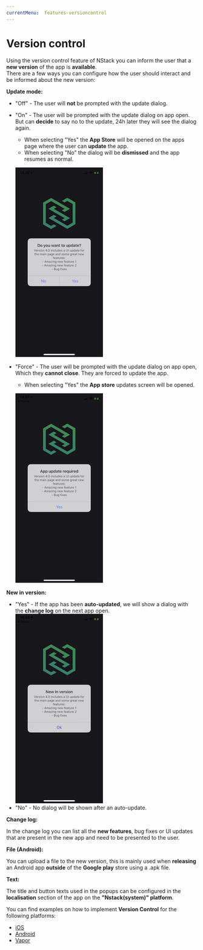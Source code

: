 ```yaml
---
currentMenu:  features-versioncontrol
---
```


# Version control

Using the version control feature of NStack you can inform the user that a **new version** of the app is **available**.  
There are a few ways you can configure how the user should interact and be informed about the new version:

**Update mode:**

- "Off" - The user will **not** be prompted with the update dialog.

- "On" - The user will be prompted with the update dialog on app open. But can **decide** to say no to the update, 24h later they will see the dialog again.

  - When selecting "Yes" the **App Store** will be opened on the apps page where the user can **update** the app.
  - When selecting "No" the dialog will be **dismissed** and the app resumes as normal.

  ![iOS version control](../images/FeatureOverview/iOS/iOS_version_control.png)

- "Force" - The user will be prompted with the update dialog on app open, Which they **cannot close**. They are forced to update the app.

  - When selecting "Yes" the **App store** updates screen will be opened.

  ![iOS version control force](../images/FeatureOverview/iOS/iOS_version_control_force.png)

**New in version:**

- "Yes" - If the app has been **auto-updated**, we will show a dialog with the **change log** on the next app open.  
  ![iOS version control auto update](../images/FeatureOverview/iOS/iOS_version_control_auto_update.png)
- "No" - No dialog will be shown after an auto-update.

**Change log:**

In the change log you can list all the **new features**, bug fixes or UI updates that are present in the new app and need to be presented to the user.

**File (Android):**

You can upload a file to the new version, this is mainly used when **releasing** an Android app **outside** of the **Google play** store using a .apk file.

**Text:**

The title and button texts used in the popups can be configured in the **localisation** section of the app on the **"Nstack(system)" platform**.

You can find examples on how to implement **Version Control** for the following platforms:

- [iOS](../../docs/guides/iOS/ios-version-control.html)
- [Android](../../docs/guides/Android/android-version-control.html)
- [Vapor](../../docs/guides/Vapor/vapor-version-control.html)
